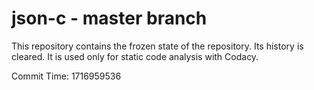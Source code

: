 # json-c - master branch

This repository contains the frozen state of the repository.
Its history is cleared. It is used only for static code
analysis with Codacy.

Commit Time: 1716959536